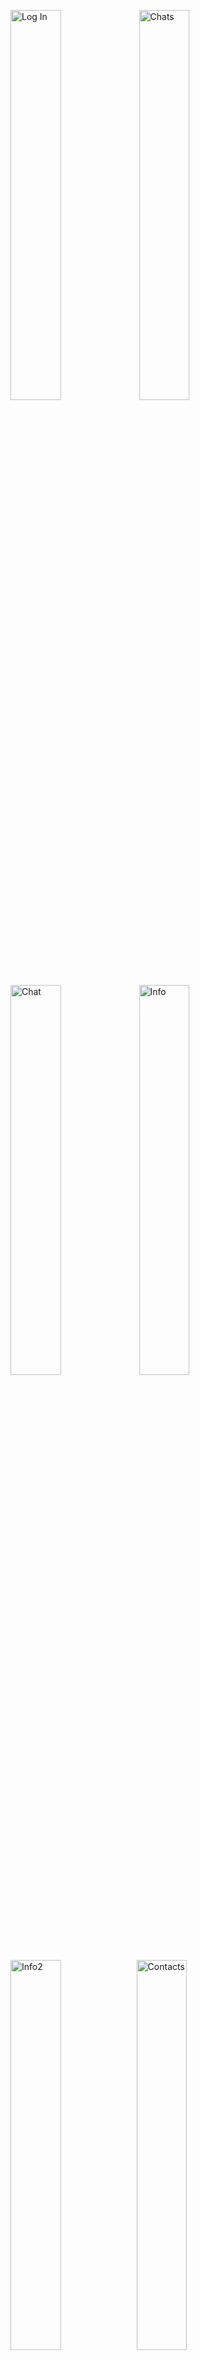 <img src="./screenshots/home.png" alt="Log In" width="40%"> <img src="./screenshots/drawer.png" alt="Chats" width="40%"> <img src="./screenshots/music.png" alt="Chat" width="40%"> <img src="./screenshots/menu.png" alt="Info" width="40%"> <img src="./screenshots/info.png" alt="Info2" width="40%"><img src="./screenshots/gallery.png" alt="Contacts" width="40%"> <img src="./screenshots/image.png" alt="Settings" width="40%"> <img src="./screenshots/share.png" alt="Edit Profile" width="40%">